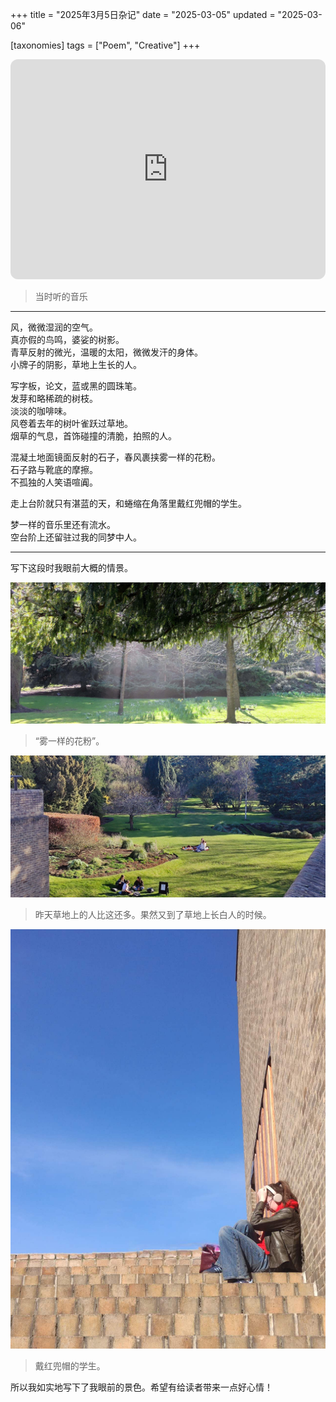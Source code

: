 +++
title = "2025年3月5日杂记"
date = "2025-03-05"
updated = "2025-03-06"

[taxonomies]
tags = ["Poem", "Creative"]
+++

<iframe style="border-radius:12px" src="https://open.spotify.com/embed/track/4CzCijOLRG4mtfo1QiIKam?utm_source=generator" width="100%" height="352" frameBorder="0" allowfullscreen="" allow="autoplay; clipboard-write; encrypted-media; fullscreen; picture-in-picture" loading="lazy"></iframe>

> 当时听的音乐
---

风，微微湿润的空气。  
真亦假的鸟鸣，婆娑的树影。  
青草反射的微光，温暖的太阳，微微发汗的身体。  
小牌子的阴影，草地上生长的人。  

写字板，论文，蓝或黑的圆珠笔。  
发芽和略稀疏的树枝。  
淡淡的咖啡味。  
风卷着去年的树叶雀跃过草地。  
烟草的气息，首饰碰撞的清脆，拍照的人。  

混凝土地面镜面反射的石子，春风裹挟雾一样的花粉。  
石子路与靴底的摩擦。  
不孤独的人笑语喧阗。  

走上台阶就只有湛蓝的天，和蜷缩在角落里戴红兜帽的学生。  

梦一样的音乐里还有流水。  
空台阶上还留驻过我的同梦中人。

---

写下这段时我眼前大概的情景。

![misty_pollens](/img/polen.png)
> “雾一样的花粉”。

![garden](/img/little_sign.png)
> 昨天草地上的人比这还多。果然又到了草地上长白人的时候。

![girl_and_stairs](/img/girl_and_stairs.png)
> 戴红兜帽的学生。

所以我如实地写下了我眼前的景色。希望有给读者带来一点好心情！
